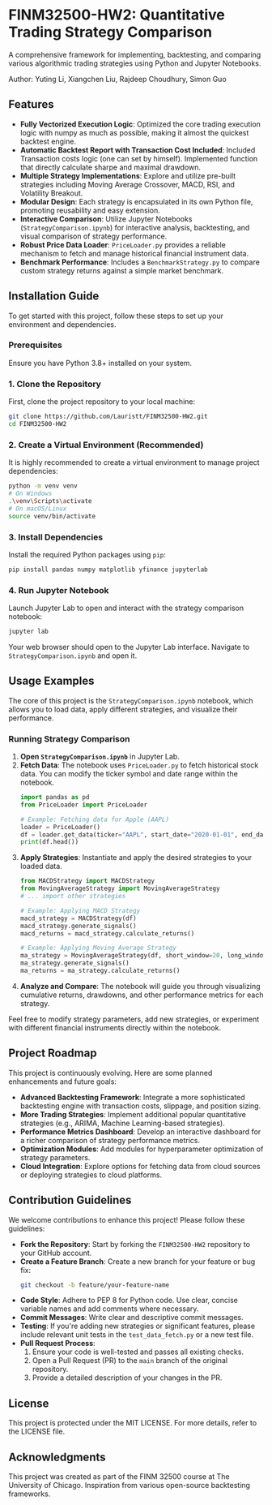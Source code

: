 #  FINM32500-HW2: Quantitative Trading Strategy Comparison

A comprehensive framework for implementing, backtesting, and comparing various algorithmic trading strategies using Python and Jupyter Notebooks.

Author: Yuting Li, Xiangchen Liu, Rajdeep Choudhury, Simon Guo


##  Features
*    **Fully Vectorized Execution Logic**: Optimized the core trading execution logic with numpy as much as possible, making it almost the quickest backtest engine.
*    **Automatic Backtest Report with Transaction Cost Included**: Included Transaction costs logic (one can set by himself). Implemented function that directly calculate sharpe and maximal drawdown.
*    **Multiple Strategy Implementations**: Explore and utilize pre-built strategies including Moving Average Crossover, MACD, RSI, and Volatility Breakout.
*    **Modular Design**: Each strategy is encapsulated in its own Python file, promoting reusability and easy extension.
*    **Interactive Comparison**: Utilize Jupyter Notebooks (`StrategyComparison.ipynb`) for interactive analysis, backtesting, and visual comparison of strategy performance.
*    **Robust Price Data Loader**: `PriceLoader.py` provides a reliable mechanism to fetch and manage historical financial instrument data.
*    **Benchmark Performance**: Includes a `BenchmarkStrategy.py` to compare custom strategy returns against a simple market benchmark.


##  Installation Guide

To get started with this project, follow these steps to set up your environment and dependencies.

### Prerequisites

Ensure you have Python 3.8+ installed on your system.

### 1. Clone the Repository

First, clone the project repository to your local machine:

```bash
git clone https://github.com/Lauristt/FINM32500-HW2.git
cd FINM32500-HW2
```

### 2. Create a Virtual Environment (Recommended)

It is highly recommended to create a virtual environment to manage project dependencies:

```bash
python -m venv venv
# On Windows
.\venv\Scripts\activate
# On macOS/Linux
source venv/bin/activate
```

### 3. Install Dependencies

Install the required Python packages using `pip`:

```bash
pip install pandas numpy matplotlib yfinance jupyterlab
```

### 4. Run Jupyter Notebook

Launch Jupyter Lab to open and interact with the strategy comparison notebook:

```bash
jupyter lab
```

Your web browser should open to the Jupyter Lab interface. Navigate to `StrategyComparison.ipynb` and open it.


## Usage Examples

The core of this project is the `StrategyComparison.ipynb` notebook, which allows you to load data, apply different strategies, and visualize their performance.

### Running Strategy Comparison

1.  **Open `StrategyComparison.ipynb`** in Jupyter Lab.
2.  **Fetch Data**: The notebook uses `PriceLoader.py` to fetch historical stock data. You can modify the ticker symbol and date range within the notebook.
    ```python
    import pandas as pd
    from PriceLoader import PriceLoader

    # Example: Fetching data for Apple (AAPL)
    loader = PriceLoader()
    df = loader.get_data(ticker="AAPL", start_date="2020-01-01", end_date="2023-01-01")
    print(df.head())
    ```
3.  **Apply Strategies**: Instantiate and apply the desired strategies to your loaded data.
    ```python
    from MACDStrategy import MACDStrategy
    from MovingAverageStrategy import MovingAverageStrategy
    # ... import other strategies

    # Example: Applying MACD Strategy
    macd_strategy = MACDStrategy(df)
    macd_strategy.generate_signals()
    macd_returns = macd_strategy.calculate_returns()

    # Example: Applying Moving Average Strategy
    ma_strategy = MovingAverageStrategy(df, short_window=20, long_window=50)
    ma_strategy.generate_signals()
    ma_returns = ma_strategy.calculate_returns()
    ```
4.  **Analyze and Compare**: The notebook will guide you through visualizing cumulative returns, drawdowns, and other performance metrics for each strategy.

Feel free to modify strategy parameters, add new strategies, or experiment with different financial instruments directly within the notebook.


## Project Roadmap

This project is continuously evolving. Here are some planned enhancements and future goals:

*   **Advanced Backtesting Framework**: Integrate a more sophisticated backtesting engine with transaction costs, slippage, and position sizing.
*   **More Trading Strategies**: Implement additional popular quantitative strategies (e.g., ARIMA, Machine Learning-based strategies).
*   **Performance Metrics Dashboard**: Develop an interactive dashboard for a richer comparison of strategy performance metrics.
*   **Optimization Modules**: Add modules for hyperparameter optimization of strategy parameters.
*   **Cloud Integration**: Explore options for fetching data from cloud sources or deploying strategies to cloud platforms.


## Contribution Guidelines

We welcome contributions to enhance this project! Please follow these guidelines:

*   **Fork the Repository**: Start by forking the `FINM32500-HW2` repository to your GitHub account.
*   **Create a Feature Branch**: Create a new branch for your feature or bug fix:
    ```bash
    git checkout -b feature/your-feature-name
    ```
*   **Code Style**: Adhere to PEP 8 for Python code. Use clear, concise variable names and add comments where necessary.
*   **Commit Messages**: Write clear and descriptive commit messages.
*   **Testing**: If you're adding new strategies or significant features, please include relevant unit tests in the `test_data_fetch.py` or a new test file.
*   **Pull Request Process**:
    1.  Ensure your code is well-tested and passes all existing checks.
    2.  Open a Pull Request (PR) to the `main` branch of the original repository.
    3.  Provide a detailed description of your changes in the PR.


##  License

This project is protected under the MIT LICENSE. For more details, refer to the LICENSE file.

##  Acknowledgments

This project was created as part of the FINM 32500 course at The University of Chicago. Inspiration from various open-source backtesting frameworks.
